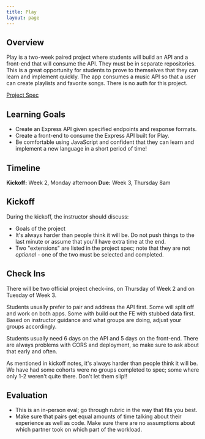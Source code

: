 ```yaml
---
title: Play
layout: page
---
```


## Overview

Play is a two-week paired project where students will build an API and a front-end that will consume the API. They must be in separate repositories. This is a great opportunity for students to prove to themselves that they can learn and implement quickly. The app consumes a music API so that a user can create playlists and favorite songs. There is no auth for this project.

[Project Spec](http://backend.turing.io/module4/projects/play/play)

## Learning Goals

* Create an Express API given specified endpoints and response formats.
* Create a front-end to consume the Express API built for Play.
* Be comfortable using JavaScript and confident that they can learn and implement a new language in a short period of time!

## Timeline

**Kickoff:** Week 2, Monday afternoon
**Due:** Week 3, Thursday 8am

## Kickoff

During the kickoff, the instructor should discuss:
* Goals of the project
* It's always harder than people think it will be. Do not push things to the last minute or assume that you'll have extra time at the end.
* Two "extensions" are listed in the project spec; note that they are not _optional_ - one of the two must be selected and completed.

## Check Ins

There will be two official project check-ins, on Thursday of Week 2 and on Tuesday of Week 3.

Students usually prefer to pair and address the API first. Some will split off and work on both apps. Some with build out the FE with stubbed data first. Based on instructor guidance and what groups are doing, adjust your groups accordingly.

Students usually need 6 days on the API and 5 days on the front-end. There are always problems with CORS and deployment, so make sure to ask about that early and often.

As mentioned in kickoff notes, it's always harder than people think it will be. We have had some cohorts were no groups completed to spec; some where only 1-2 weren't quite there. Don't let them slip!!

## Evaluation

- This is an in-person eval; go through rubric in the way that fits you best.
- Make sure that pairs get equal amounts of time talking about their experience as well as code. Make sure there are no assumptions about which partner took on which part of the workload.
